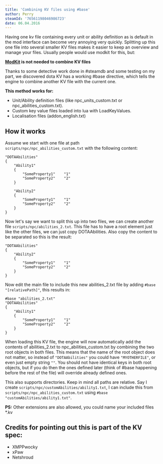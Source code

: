 ```yaml
---
title: 'Combining KV files using #base'
author: Perry
steamId: '76561198046986723'
date: 06.04.2016
---
```


Having one kv file containing every unit or ability definition as is default in the mod interface can become very annoying very quickly. Splitting up this one file into several smaller KV files makes it easier to keep an overview and manage your files. Usually people would use modkit for this, but:

**[ModKit](https://github.com/stephenfournier/Dota-2-ModKit) is not needed to combine KV files**

Thanks to some detective work done in #steamdb and some testing on my part, we discovered dota KV has a working #base directive, which tells the engine to combine another KV file with the current one.

**This method works for:**

*   Unit/Ability definition files (like npc_units_custom.txt or npc_abilities_custom.txt).
*   Custom key value files loaded into lua with LoadKeyValues.
*   Localisation files (addon_english.txt)

## How it works

Assume we start with one file at path `scripts/npc/npc_abilities_custom.txt` with the following content:

```
"DOTAAbilities"
{
    "Ability1"
    {
        "SomeProperty1"    "1"
        "SomeProperty2"    "2"
    }

    "Ability2"
    {
        "SomeProperty1"    "1"
        "SomeProperty2"    "2"
    }
}
```

Now let's say we want to split this up into two files, we can create another file `scripts/npc/abilities_2.txt`. This file has to have a root element just like the other files, we can just copy DOTAAbilities. Also copy the content to be separated so this is the result:

```
"DOTAAbilities"
{
    "Ability2"
    {
        "SomeProperty1"    "1"
        "SomeProperty2"    "2"
    }
}
```

Now edit the main file to include this new abilities_2.txt file by adding `#base "[relativePath]"`, this results in:

```
#base "abilities_2.txt"
"DOTAAbilities"
{
    "Ability1"
    {
        "SomeProperty1"    "1"
        "SomeProperty2"    "2"
    }
}
```

When loading this KV file, the engine will now automatically add the contents of abilities_2.txt to npc_abilities_custom.txt by combining the two root objects in both files. This means that the name of the root object does not matter, so instead of `"DOTAAbilities"` you could have `"MYOTHERFILE"`, or even just empty string `""`. You should not have identical keys in both root objects, but if you do then the ones defined later (think of #base happening before the rest of the file) will override already defined ones.

This also supports directories. Keep in mind all paths are relative. Say I create `scripts/npc/customAbilities/ability1.txt`, I can include this from `scripts/npc/npc_abilities_custom.txt` using `#base "customAbilities/ability1.txt"`.

**PS:** Other extensions are also allowed, you could name your included files *.kv

## Credits for pointing out this is part of the KV spec:

*   XMPPwocky
*   xPaw
*   Netshroud
